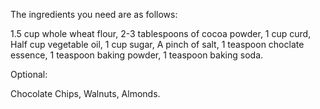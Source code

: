 The ingredients you need are as follows:

1.5 cup whole wheat flour,
2-3 tablespoons of cocoa powder,
1 cup curd,
Half cup vegetable oil,
1 cup sugar,
A pinch of salt,
1 teaspoon choclate essence,
1 teaspoon baking powder,
1 teaspoon baking soda.

Optional:

Chocolate Chips,
Walnuts,
Almonds.